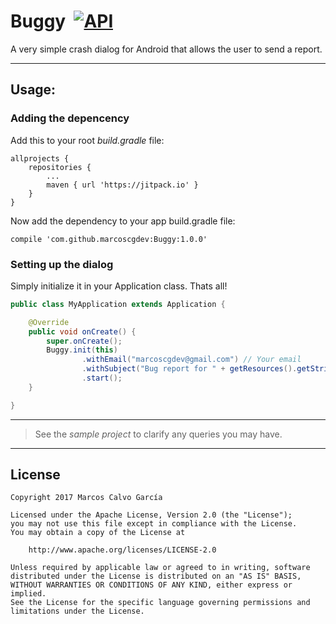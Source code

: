 # Buggy  [![API](https://img.shields.io/badge/API-14%2B-blue.svg?style=flat)](https://android-arsenal.com/api?level=14)
A very simple crash dialog for Android that allows the user to send a report.

---

## Usage:

### Adding the depencency

Add this to your root *build.gradle* file:

```
allprojects {
    repositories {
        ...
        maven { url 'https://jitpack.io' }
    }
}
```

Now add the dependency to your app build.gradle file:

```
compile 'com.github.marcoscgdev:Buggy:1.0.0'
```

### Setting up the dialog

Simply initialize it in your Application class. Thats all!

```java
public class MyApplication extends Application {

    @Override
    public void onCreate() {
        super.onCreate();
        Buggy.init(this)
                .withEmail("marcoscgdev@gmail.com") // Your email
                .withSubject("Bug report for " + getResources().getString(R.string.app_name)) // Your subject
                .start();
    }

}
```

---
>See the *sample project* to clarify any queries you may have.

---

## License

```
Copyright 2017 Marcos Calvo García

Licensed under the Apache License, Version 2.0 (the "License");
you may not use this file except in compliance with the License.
You may obtain a copy of the License at

    http://www.apache.org/licenses/LICENSE-2.0

Unless required by applicable law or agreed to in writing, software
distributed under the License is distributed on an "AS IS" BASIS,
WITHOUT WARRANTIES OR CONDITIONS OF ANY KIND, either express or implied.
See the License for the specific language governing permissions and
limitations under the License.
```
